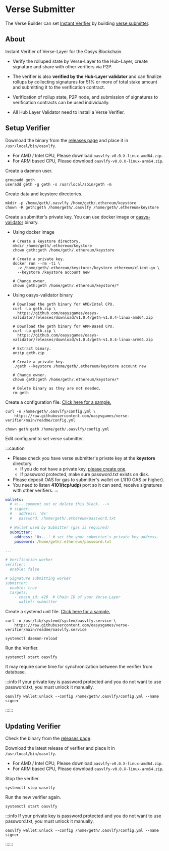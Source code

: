 # Verse Submitter
The Verse Builder can set [Instant Verifier](/docs/architecture/verse-layer/rollup/2-2-initial-verifier) by building [verse submitter](/docs/verse-developer/how-to-build-verse/1-6-build-verse-submitter).

## About
Instant Verifier of Verse-Layer for the Oasys Blockchain.

- Verify the rolluped state by Verse-Layer to the Hub-Layer, create signature and share with other verifiers via P2P.

- The verifier is also **verified by the Hub-Layer validator** and can finalize rollups by collecting signatures for 51% or more of total stake amount and submitting it to the verification contract.

- Verification of rollup state, P2P node, and submission of signatures to verification contracts can be used individually.

- All Hub Layer Validator need to install a Verse Verifier. 

## Setup Verifier

Download the binary from the [releases page](https://github.com/oasysgames/verse-verifier/releases) and place it in `/usr/local/bin/oasvlfy`.

- For AMD / Intel CPU, Please download `oasvlfy-v0.0.X-linux-amd64.zip`. 
- For ARM based CPU, Please download `oasvlfy-v0.0.X-linux-arm64.zip`. 

Create a daemon user.

```shell
groupadd geth
useradd geth -g geth -s /usr/local/sbin/geth -m
```

Create data and keystore directories.

```shell
mkdir -p /home/geth/.oasvlfy /home/geth/.ethereum/keystore
chown -R geth:geth /home/geth/.oasvlfy /home/geth/.ethereum/keystore
```

Create a submitter's private key. You can use docker image or [oasys-validator](https://github.com/oasysgames/oasys-validator) binary.

- Using docker image
  ```shell
  # Create a keystore directory.
  mkdir /home/geth/.ethereum/keystore
  chown geth:geth /home/geth/.ethereum/keystore

  # Create a private key.
  docker run --rm -ti \
    -v /home/geth/.ethereum/keystore:/keystore ethereum/client-go \
    --keystore /keystore account new

  # Change owner.
  chown geth:geth /home/geth/.ethereum/keystore/*
  ```

- Using oasys-validator binary
  ```shell
  # Download the geth binary for AMD/Intel CPU.
  curl -Lo geth.zip \
    https://github.com/oasysgames/oasys-validator/releases/download/v1.0.4/geth-v1.0.4-linux-amd64.zip

  # Download the geth binary for ARM-Based CPU.
  curl -Lo geth.zip \
    https://github.com/oasysgames/oasys-validator/releases/download/v1.0.4/geth-v1.0.4-linux-arm64.zip

  # Extract binary.
  unzip geth.zip

  # Create a private key.
  ./geth --keystore /home/geth/.ethereum/keystore account new

  # Change owner.
  chown geth:geth /home/geth/.ethereum/keystore/*

  # Delete binary as they are not needed.
  rm geth
  ```

Create a configuration file. [Click here for a sample.](https://github.com/oasysgames/verse-verifier/blob/main/readme/config.yml)

```shell
curl -o /home/geth/.oasvlfy/config.yml \
    https://raw.githubusercontent.com/oasysgames/verse-verifier/main/readme/config.yml

chown geth:geth /home/geth/.oasvlfy/config.yml
```

Edit config.yml to set verse submitter.

:::caution
- Please check you have verse submitter's private key at the **keystore** directory.
  - If you do not have a private key, [please create one](#create-private-key).
  - If password protected, make sure password.txt exists on disk.
- Please deposit OAS for gas to submitter's wallet on L1(10 OAS or higher).
- You need to listen **4101(tcp/udp)** port so it can send, receive signatures with other verifiers.
:::

```yml
wallets:
  # <!-- comment out or delete this block. -->
  # signer:
  #   address: '0x'
  #   password: /home/geth/.ethereum/password.txt

  # Wallet used by Submitter (gas is required)
  submitter:
    address: '0x...' # set the your submitter's private key address.
    password: /home/geth/.ethereum/password.txt

...

# Verification worker
verifier:
  enable: false

# Signature submitting worker
submitter:
  enable: true
  targets:
    - chain_id: 420  # Chain ID of your Verse-Layer
      wallet: submitter
```

Create a systemd unit file. [Click here for a sample.](https://github.com/oasysgames/verse-verifier/blob/main/readme/oasvlfy.service)

```shell
curl -o /usr/lib/systemd/system/oasvlfy.service \
    https://raw.githubusercontent.com/oasysgames/verse-verifier/main/readme/oasvlfy.service

systemctl daemon-reload
```

Run the Verifier.

```shell
systemctl start oasvlfy
```

It may require some time for synchronization between the verifier from database. 

:::info
If your private key is password protected and you do not want to use password.txt, you must unlock it manually.

```shell
oasvlfy wallet:unlock --config /home/geth/.oasvlfy/config.yml --name signer
```
::::::


## Updating Verifier 

Check the binary from the [releases page](https://github.com/oasysgames/verse-verifier/releases).

Download the latest release of verifier and place it in `/usr/local/bin/oasvlfy`.

- For AMD / Intel CPU, Please download `oasvlfy-v0.0.X-linux-amd64.zip`. 
- For ARM based CPU, Please download `oasvlfy-v0.0.X-linux-arm64.zip`. 

Stop the verifier. 

```shell
systemctl stop oasvlfy
```

Run the new verifier again. 

```shell
systemctl start oasvlfy
```

:::info
If your private key is password protected and you do not want to use password.txt, you must unlock it manually.

```shell
oasvlfy wallet:unlock --config /home/geth/.oasvlfy/config.yml --name signer
```
::::::
